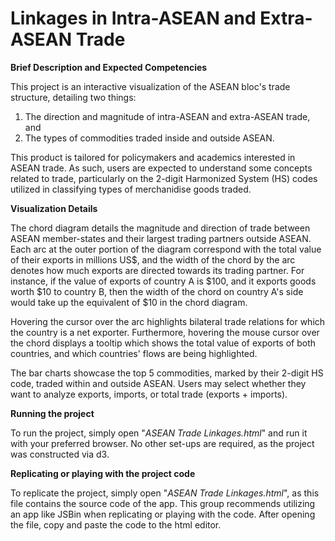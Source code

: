 # Linkages in Intra-ASEAN and Extra-ASEAN Trade

**Brief Description and Expected Competencies**

This project is an interactive visualization of the ASEAN bloc's trade structure, detailing two things:

1. The direction and magnitude of intra-ASEAN and extra-ASEAN trade, and 
2. The types of commodities traded inside and outside ASEAN.

This product is tailored for policymakers and academics interested in ASEAN trade. As such, users are expected to understand some concepts related to trade, particularly on the 2-digit Harmonized System (HS) codes utilized in classifying types of merchanidise goods traded.

**Visualization Details**

The chord diagram details the magnitude and direction of trade between ASEAN member-states and their largest trading partners outside ASEAN. Each arc at the outer portion of the diagram correspond with the total value of their exports in millions US$, and the width of the chord by the arc denotes how much exports are directed towards its trading partner. For instance, if the value of exports of country A is $100, and it exports goods worth $10 to country B, then the width of the chord on country A's side would take up the equivalent of $10 in the chord diagram.

Hovering the cursor over the arc highlights bilateral trade relations for which the country is a net exporter. Furthermore, hovering the mouse cursor over the chord displays a tooltip which shows the total value of exports of both countries, and which countries' flows are being highlighted. 

The bar charts showcase the top 5 commodities, marked by their 2-digit HS code, traded within and outside ASEAN. Users may select whether they want to analyze exports, imports, or total trade (exports + imports). 

**Running the project**

To run the project, simply open "*ASEAN Trade Linkages.html*"  and run it with your preferred browser. No other set-ups are required, as the project was constructed via d3.

**Replicating or playing with the project code**

To replicate the project, simply open "*ASEAN Trade Linkages.html*", as this file contains the source code of the app. This group recommends utilizing an app like JSBin when replicating or playing with the code. After opening the file, copy and paste the code to the html editor. 
